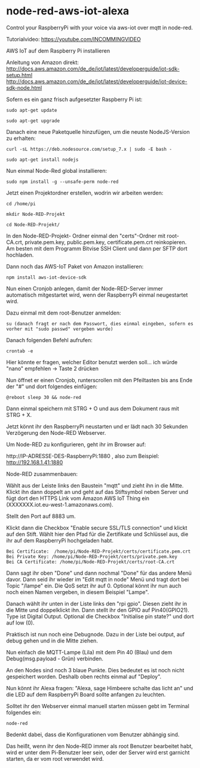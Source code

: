 # node-red-aws-iot-alexa
Control your RaspberryPi with your voice via aws-iot over mqtt in node-red.

Tutorialvideo: https://youtube.com/INCOMMINGVIDEO

AWS IoT auf dem Raspberry Pi installieren

Anleitung von Amazon direkt: 
http://docs.aws.amazon.com/de_de/iot/latest/developerguide/iot-sdk-setup.html
http://docs.aws.amazon.com/de_de/iot/latest/developerguide/iot-device-sdk-node.html

Sofern es ein ganz frisch aufgesetzter Raspberry Pi ist:
```
sudo apt-get update

sudo apt-get upgrade
```
Danach eine neue Paketquelle hinzufügen, um die neuste NodeJS-Version zu erhalten:
```
curl -sL https://deb.nodesource.com/setup_7.x | sudo -E bash -

sudo apt-get install nodejs
```
Nun einmal Node-Red global installieren: 
```
sudo npm install -g --unsafe-perm node-red
```
Jetzt einen Projektordner erstellen, wodrin wir arbeiten werden:
```
cd /home/pi

mkdir Node-RED-Projekt

cd Node-RED-Projekt/
```
In den Node-RED-Projekt- Ordner einmal den "certs"-Ordner mit root-CA.crt, private.pem.key, public.pem.key, certificate.pem.crt reinkopieren. Am besten mit dem Programm Bitvise SSH Client und dann per SFTP dort hochladen.

Dann noch das AWS-IoT Paket von Amazon installieren:
```
npm install aws-iot-device-sdk
```
Nun einen Cronjob anlegen, damit der Node-RED-Server immer automatisch mitgestartet wird, wenn der RaspberryPi einmal neugestartet wird.

Dazu einmal mit dem root-Benutzer anmelden:
```
su (danach fragt er nach dem Passwort, dies einmal eingeben, sofern es vorher mit "sudo passwd" vergeben wurde)
```
Danach folgenden Befehl aufrufen:
```
crontab -e
```
Hier könnte er fragen, welcher Editor benutzt werden soll... ich würde "nano" empfehlen -> Taste 2 drücken

Nun öffnet er einen Cronjob, runterscrollen mit den Pfeiltasten bis ans Ende der "#" und dort folgendes einfügen:
```
@reboot sleep 30 && node-red
```
Dann einmal speichern mit STRG + O und aus dem Dokument raus mit STRG + X.

Jetzt könnt ihr den RaspberryPi neustarten und er lädt nach 30 Sekunden Verzögerung den Node-RED Webserver.

Um Node-RED zu konfigurieren, geht ihr im Browser auf:

http://IP-ADRESSE-DES-RaspberryPi:1880 , also zum Beispiel:  http://192.168.1.41:1880 

Node-RED zusammenbauen:

Wählt aus der Leiste links den Baustein "mqtt" und zieht ihn in die Mitte. Klickt ihn dann doppelt an und geht auf das Stiftsymbol neben Server und fügt dort den HTTPS Link vom Amazon AWS IoT Thing ein (XXXXXXX.iot.eu-west-1.amazonaws.com). 

Stellt den Port auf 8883 um.

Klickt dann die Checkbox "Enable secure SSL/TLS connection" und klickt auf den Stift. Wählt hier den Pfad für die Zertifikate und Schlüssel aus, die ihr auf dem RaspberryPi hochgeladen habt.

```
Bei Certificate:  /home/pi/Node-RED-Projekt/certs/certificate.pem.crt
Bei Private Key: /home/pi/Node-RED-Projekt/certs/private.pem.key
Bei CA Certificate: /home/pi/Node-RED-Projekt/certs/root-CA.crt
```
 Dann sagt ihr oben "Done" und dann nochmal "Done" für das andere Menü davor. Dann seid ihr wieder im "Edit mqtt in node" Menü und tragt dort bei Topic "/lampe" ein. Die QoS setzt ihr auf 0. Optional könnt ihr nun auch noch einen Namen vergeben, in diesem Beispiel "Lampe".
 
 Danach wählt ihr unten in der Liste links den "rpi gpio". Diesen zieht ihr in die Mitte und doppelklickt ihn. Dann stellt ihr den GPIO auf Pin40(GPIO21). Type ist Digital Output. Optional die Checkbox "Initialise pin state?" und dort auf low (0).
 
 Praktisch ist nun noch eine Debugnode. Dazu in der Liste bei output, auf debug gehen und in die Mitte ziehen.
 
 Nun einfach die MQTT-Lampe (Lila) mit dem Pin 40 (Blau) und dem Debug(msg.payload - Grün) verbinden.
 
 An den Nodes sind noch 3 blaue Punkte. Dies bedeutet es ist noch nicht gespeichert worden. Deshalb oben rechts einmal auf "Deploy". 
 
 Nun könnt ihr Alexa fragen: "Alexa, sage Himbeere schalte das licht an" und die LED auf dem RaspberryPi Board sollte anfangen zu leuchten. 



Solltet ihr den Webserver einmal manuell starten müssen gebt im Terminal folgendes ein:
```
node-red
```
Bedenkt dabei, dass die Konfigurationen vom Benutzer abhängig sind.

Das heißt, wenn ihr den Node-RED immer als root Benutzer bearbeitet habt, wird er unter dem Pi-Benutzer leer sein, oder der Server wird erst garnicht starten, da er vom root verwendet wird.
